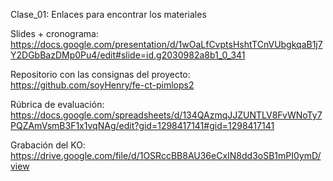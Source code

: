 Clase_01: Enlaces para encontrar los materiales

Slides + cronograma:
https://docs.google.com/presentation/d/1wOaLfCvptsHshtTCnVUbgkqaB1j7Y2DGbBazDMp0Pu4/edit#slide=id.g2030982a8b1_0_341

Repositorio con las consignas del proyecto:
https://github.com/soyHenry/fe-ct-pimlops2

Rúbrica de evaluación:
https://docs.google.com/spreadsheets/d/134QAzmqJJZUNTLV8FvWNoTy7PQZAmVsmB3F1x1vqNAg/edit?gid=1298417141#gid=1298417141

Grabación del KO:
https://drive.google.com/file/d/1OSRccBB8AU36eCxIN8dd3oSB1mPI0ymD/view
